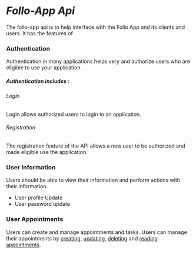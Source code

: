 # **_Follo-App Api_**

The follo-app api is to help interface with the Follo App and its clients and users.
It has the features of 

### Authentication
Authentication in many applications helps very and authorize users who are eligible to use your application.
##### Authentication includes :
###### Login
Login allows authorized users to login to an application.
###### Registration
The registration feature of the API allows a new user to be authorized and made eligible use the application.
### User Information 
Users should be able to view their information and perform actions with their information.
   - User profile Update
   - User password update
    
### User Appointments
Users can create and manage appointments and tasks. Users can manage their appointments by [creating](#), [updating](#), [deleting](#) and [reading appointments](#).
